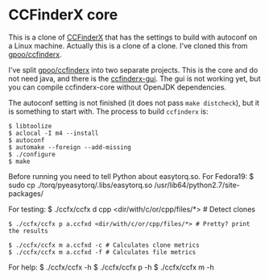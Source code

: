 CCFinderX core
==============

This is a clone of [CCFinderX][1] that has the settings to build with autoconf on a Linux machine. Actually this is a clone of a clone. I've cloned this from
[gpoo/ccfinderx][2].

I've split [gpoo/ccfinderx][2] into two separate projects. This is the core and do not need java, and there is the [ccfinderx-gui][3]. The gui is not working yet,
but you can compile ccfinderx-core without OpenJDK dependencies.

The autoconf setting is not finished (it does not pass `make distcheck`), but it is something to start with. The process to build `ccfinderx` is:

    $ libtoolize
    $ aclocal -I m4 --install
    $ autoconf
    $ automake --foreign --add-missing
    $ ./configure
    $ make

Before running you need to tell Python about easytorq.so. For Fedora19:
    $ sudo cp ./torq/pyeasytorq/.libs/easytorq.so /usr/lib64/python2.7/site-packages/

For testing:
    $ ./ccfx/ccfx d cpp <dir/with/c/or/cpp/files/*> # Detect clones

    $ ./ccfx/ccfx p a.ccfxd <dir/with/c/or/cpp/files/*> # Pretty? print the results

    $ ./ccfx/ccfx m a.ccfxd -c # Calculates clone metrics
    $ ./ccfx/ccfx m a.ccfxd -f # Calculates file metrics

For help:
    $ ./ccfx/ccfx -h
    $ ./ccfx/ccfx p -h
    $ ./ccfx/ccfx m -h

  [1]: http://www.ccfinder.net/ccfinderxos.html
  [2]: https://github.com/gpoo/ccfinderx
  [3]: https://github.com/petersenna/ccfinderx-gui
